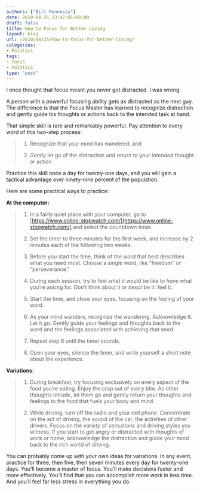 ```yaml
---
authors: ["Bill Hennessy"]
date: 2010-04-25 23:47:01+00:00
draft: false
title: How to Focus for Better Living
layout: blog
url: /2010/04/25/how-to-focus-for-better-living/
categories:
- Politics
tags:
- focus
- Politics
type: "post"
---
```


I once thought that focus meant you never got distracted. I was wrong. 

 

A person with a powerful focusing ability gets as distracted as the next guy. The difference is that the Focus Master has learned to recognize distraction and gently guide his thoughts or actions back to the intended task at hand. 

 

That simple skill is rare and remarkably powerful. Pay attention to every word of this two-step process:

 

>   
> 
> 1. Recognize that your mind has wandered, and
> 
>    
> 
> 2. _Gently_ let go of the distraction and return to your _intended_ thought or action
> 
> 

 

Practice this skill once a day for twenty-one days, and you will gain a tactical advantage over ninety-nine percent of the population.

 

Here are some practical ways to practice: 

 

**At the computer:**

 

>   
> 
> 1. In a fairly quiet place with your computer, go to [https://www.online-stopwatch.com/](https://www.online-stopwatch.com/) and select the countdown timer.
> 
>    
> 
> 2. Set the timer to three minutes for the first week, and increase by 2 minutes each of the following two weeks.
> 
>    
> 
> 3. Before you start the time, think of the word that best describes what you need most. Choose a single word, like “freedom” or “perseverance.”
> 
>    
> 
> 4. During each session, try to feel what it would be like to _have_ what you’re asking for. Don’t think about it or describe it: feel it. 
> 
>    
> 
> 5. Start the time, and close your eyes, focusing on the feeling of your word.
> 
>    
> 
> 6. As your mind wanders, recognize the wandering. Acknowledge it. Let it go. Gently guide your feelings and thoughts back to the word and the feelings associated with achieving that word.
> 
>    
> 
> 7. Repeat step 6 until the timer sounds.
> 
>    
> 
> 8. Open your eyes, silence the timer, and write yourself a short note about the experience.
> 
> 

 

**Variations**:

 

>   
> 
> 1. During breakfast, try focusing exclusively on every aspect of the food you’re eating. Enjoy the crap out of every bite. As other thoughts intrude, let them go and gently return your thoughts and feelings to the food that fuels your body and mind. 
> 
>    
> 
> 2. While driving, turn off the radio and your cell phone. Concentrate on the act of driving, the sound of the car, the activities of other drivers. Focus on the _variety_ of sensations and driving styles you witness. If you start to get angry or distracted with thoughts of work or home, acknowledge the distraction and guide your mind back to the rich world of driving. 
> 
> 

 

You can probably come up with your own ideas for variations. In any event, practice for three, then five, then seven minutes every day for twenty-one days. You’ll become a master of focus. You’ll make decisions faster and more effectively. You’ll find that you can accomplish more work in less time. And you’ll feel far less stress in everything you do. 

